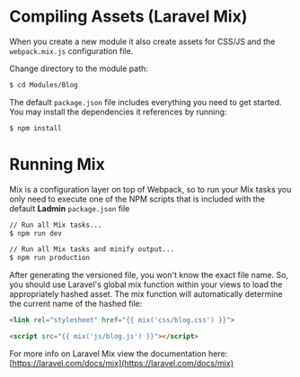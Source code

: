 # Compiling Assets (Laravel Mix)

When you create a new module it also create assets for CSS/JS and the `webpack.mix.js` configuration file.

Change directory to the module path:

```bash
$ cd Modules/Blog
```

The default `package.json` file includes everything you need to get started. You may install the dependencies it references by running:
```bash
$ npm install
```

# Running Mix

Mix is a configuration layer on top of Webpack, so to run your Mix tasks you only need to execute one of the NPM scripts that is included with the default **Ladmin** `package.json` file

```bash
// Run all Mix tasks...
$ npm run dev

// Run all Mix tasks and minify output...
$ npm run production
```

After generating the versioned file, you won't know the exact file name. So, you should use Laravel's global mix function within your views to load the appropriately hashed asset. The mix function will automatically determine the current name of the hashed file:
```html
<link rel="stylesheet" href="{{ mix('css/blog.css') }}">

<script src="{{ mix('js/blog.js') }}"></script>
```

For more info on Laravel Mix view the documentation here: [https://laravel.com/docs/mix](https://laravel.com/docs/mix)